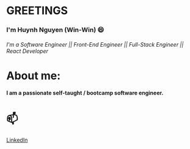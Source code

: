 # GREETINGS
### I'm Huynh Nguyen (Win-Win) 😄
###### I'm a Software Engineer || Front-End Engineer || Full-Stack Engineer || React Developer


# About me:
#### I am a passionate self-taught / bootcamp software engineer. 

# 📫
 [LinkedIn](https://www.linkedin.com/in/huynhtnguyen/ "Huynh's LinkedIn Profile")

<!-- - 🔭 I’m currently working on 
- 🌱 I’m currently learning Python
- 👯 I’m looking to collaborate on React/Python
- 🤔 I’m looking for help with 
- 💬 Ask me about ...
- 📫 How to reach me: ...
- 😄 Pronouns: ...
- ⚡ Fun fact: ...
 -->
